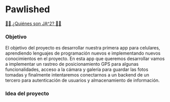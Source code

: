 # Pawlished

[🪪🍻 ¿Quiénes son JA^2? 🍻🪪](https://github.com/Intro-CompuMovil/Pawlished.wiki.git)

### Objetivo 

El objetivo del proyecto es desarrollar nuestra primera app para celulares, aprendiendo lenguajes de programación nuevos e implementando nuevos conocimientos en el proyecto. En esta app que queremos desarrollar vamos a implementar un rastreo de posicionamiento GPS para algunas funcionalidades, acceso a la cámara y galería para guardar las fotos tomadas y finalmente intentaremos conectarnos a un backend de un tercero para autenticación de usuarios y almacenamiento de información.

### Idea del proyecto
